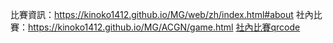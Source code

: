 比賽資訊：https://kinoko1412.github.io/MG/web/zh/index.html#about
社內比賽：https://kinoko1412.github.io/MG/ACGN/game.html
[社內比賽qrcode](https://i.imgur.com/UU6gvd5.png)
